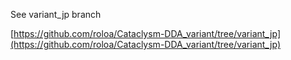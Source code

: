 See variant_jp branch

[https://github.com/roloa/Cataclysm-DDA_variant/tree/variant_jp](https://github.com/roloa/Cataclysm-DDA_variant/tree/variant_jp)
